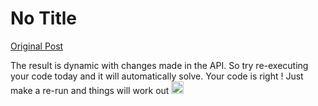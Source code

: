 # No Title

[Original Post](https://discourse.onlinedegree.iitm.ac.in/t/165959/168)

<p>The result is dynamic with changes made in the API. So try re-executing your code today and it will automatically solve. Your code is right ! Just make a re-run and things will work out <img src="https://emoji.discourse-cdn.com/google/slight_smile.png?v=12" title=":slight_smile:" class="emoji" alt=":slight_smile:" loading="lazy" width="20" height="20"></p>